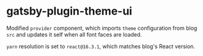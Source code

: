 # gatsby-plugin-theme-ui

Modified `provider` component, which imports `theme` configuration from blog
`src` and updates it self when all font faces are loaded.

`yarn` resolution is set to `react@16.3.1`, which matches blog's React version.
